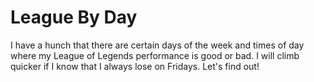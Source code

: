 # League By Day

I have a hunch that there are certain days of the week and times of day where my
League of Legends performance is good or bad.  I will climb quicker if I know
that I always lose on Fridays.  Let's find out!


